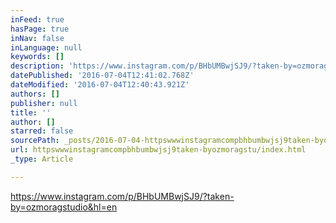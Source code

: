 ```yaml
---
inFeed: true
hasPage: true
inNav: false
inLanguage: null
keywords: []
description: 'https://www.instagram.com/p/BHbUMBwjSJ9/?taken-by=ozmoragstudio&hl=en'
datePublished: '2016-07-04T12:41:02.768Z'
dateModified: '2016-07-04T12:40:43.921Z'
authors: []
publisher: null
title: ''
author: []
starred: false
sourcePath: _posts/2016-07-04-httpswwwinstagramcompbhbumbwjsj9taken-byozmoragstu.md
url: httpswwwinstagramcompbhbumbwjsj9taken-byozmoragstu/index.html
_type: Article

---
```

https://www.instagram.com/p/BHbUMBwjSJ9/?taken-by=ozmoragstudio&hl=en